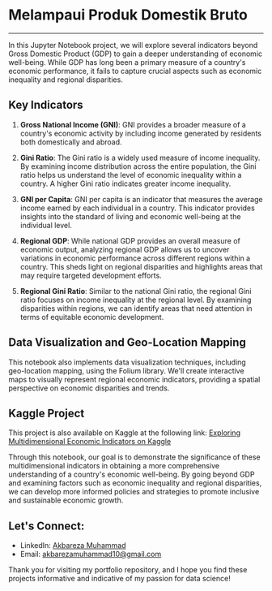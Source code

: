  # Melampaui Produk Domestik Bruto
 ---

In this Jupyter Notebook project, we will explore several indicators beyond Gross Domestic Product (GDP) to gain a deeper understanding of economic well-being. While GDP has long been a primary measure of a country's economic performance, it fails to capture crucial aspects such as economic inequality and regional disparities.

## Key Indicators

1. **Gross National Income (GNI)**: GNI provides a broader measure of a country's economic activity by including income generated by residents both domestically and abroad.

2. **Gini Ratio**: The Gini ratio is a widely used measure of income inequality. By examining income distribution across the entire population, the Gini ratio helps us understand the level of economic inequality within a country. A higher Gini ratio indicates greater income inequality.

3. **GNI per Capita**: GNI per capita is an indicator that measures the average income earned by each individual in a country. This indicator provides insights into the standard of living and economic well-being at the individual level.

4. **Regional GDP**: While national GDP provides an overall measure of economic output, analyzing regional GDP allows us to uncover variations in economic performance across different regions within a country. This sheds light on regional disparities and highlights areas that may require targeted development efforts.

5. **Regional Gini Ratio**: Similar to the national Gini ratio, the regional Gini ratio focuses on income inequality at the regional level. By examining disparities within regions, we can identify areas that need attention in terms of equitable economic development.

## Data Visualization and Geo-Location Mapping

This notebook also implements data visualization techniques, including geo-location mapping, using the Folium library. We'll create interactive maps to visually represent regional economic indicators, providing a spatial perspective on economic disparities and trends.

## Kaggle Project

This project is also available on Kaggle at the following link: [Exploring Multidimensional Economic Indicators on Kaggle](https://www.kaggle.com/code/akbareza/melampaui-produk-domestik-bruto)

Through this notebook, our goal is to demonstrate the significance of these multidimensional indicators in obtaining a more comprehensive understanding of a country's economic well-being. By going beyond GDP and examining factors such as economic inequality and regional disparities, we can develop more informed policies and strategies to promote inclusive and sustainable economic growth.

## Let's Connect:
- LinkedIn: [Akbareza Muhammad](https://www.linkedin.com/in/akbareza-muhammad/)
- Email: akbarezamuhammad10@gmail.com

Thank you for visiting my portfolio repository, and I hope you find these projects informative and indicative of my passion for data science!

